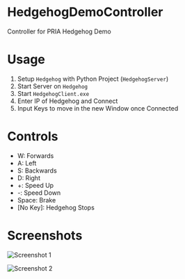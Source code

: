 # HedgehogDemoController
Controller for PRIA Hedgehog Demo

# Usage
1. Setup `Hedgehog` with Python Project (`HedgehogServer`)
2. Start Server on `Hedgehog`
3. Start `HedgehogClient.exe`
4. Enter IP of Hedgehog and Connect
5. Input Keys to move in the new Window once Connected

# Controls
* W: Forwards
* A: Left
* S: Backwards
* D: Right
* +: Speed Up
* -: Speed Down
* Space: Brake
* [No Key]: Hedgehog Stops

# Screenshots
![Screenshot 1](http://i.imgur.com/k3OHZlr.png)


![Screenshot 2](http://i.imgur.com/goxqisW.png)
